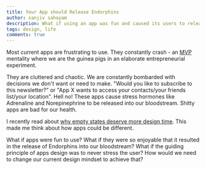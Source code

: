 ```yaml
---
title: Your App should Release Endorphins
author: sanjiv sahayam
description: What if using an app was fun and caused its users to release Endorphins?
tags: design, life
comments: true
---
```


Most current apps are frustrating to use. They constantly crash - an [MVP](http://theleanstartup.com/principles) mentality where we are the guinea pigs in an elaborate entrepreneurial experiment. 

They are cluttered and chaotic. We are constantly bombarded with decisions we don't want or need to make. "Would you like to subscribe to this newsletter?" or "App X wants to access your contacts/your friends list/your location". Hell no! These apps cause stress hormones like Adrenaline and Norepinephrine to be released into our bloodstream. Shitty apps are bad for our health.

I recently read about [why empty states deserve more design time](http://blog.invisionapp.com/why-empty-states-deserve-more-design-time). This made me think about how apps could be different. 

What if apps were fun to use? What if they were so enjoyable that it resulted in the release of Endorphins into our bloodstream? What if the guiding principle of apps design was to never stress the user? How would we need to change our current design mindset to achieve that?